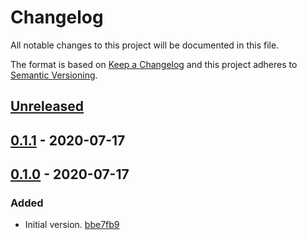 # Changelog

All notable changes to this project will be documented in this file.

The format is based on [Keep a Changelog](http://keepachangelog.com/)
and this project adheres to [Semantic Versioning](http://semver.org/).

## [Unreleased](https://github.com/atomist-skills/npm-audit-skill/compare/0.1.1...HEAD)

## [0.1.1](https://github.com/atomist-skills/npm-audit-skill/compare/0.1.0...0.1.1) - 2020-07-17

## [0.1.0](https://github.com/atomist-skills/npm-audit-skill/tree/0.1.0) - 2020-07-17

### Added

-   Initial version. [bbe7fb9](https://github.com/atomist-skills/npm-audit-skill/commit/bbe7fb974523a8555e5571ec4da4b706583cea2e)

